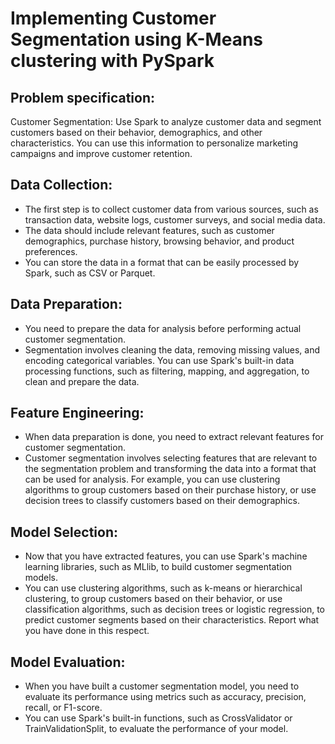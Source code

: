 # Implementing Customer Segmentation using K-Means clustering with PySpark


## Problem specification:
Customer Segmentation: Use Spark to analyze customer data and segment customers based on their behavior, demographics, and other characteristics. You can use this information to personalize marketing campaigns and improve customer retention.

## Data Collection: 
* The first step is to collect customer data from various sources, such as transaction data, website logs, customer surveys, and social media data. 
* The data should include relevant features, such as customer demographics, purchase history, browsing behavior, and product preferences. 
* You can store the data in a format that can be easily processed by Spark, such as CSV or Parquet. 

## Data Preparation: 
* You need to prepare the data for analysis before performing actual customer segmentation. 
* Segmentation involves cleaning the data, removing missing values, and encoding categorical variables. You can use Spark's built-in data processing functions, such as filtering, mapping, and aggregation, to clean and prepare the data.

## Feature Engineering: 
* When data preparation is done, you need to extract relevant features for customer segmentation. 
* Customer segmentation involves selecting features that are relevant to the segmentation problem and transforming the data into a format that can be used for analysis. For example, you can use clustering algorithms to group customers based on their purchase history, or use decision trees to classify customers based on their demographics.

## Model Selection: 
* Now that you have extracted features, you can use Spark's machine learning libraries, such as MLlib, to build customer segmentation models. 
* You can use clustering algorithms, such as k-means or hierarchical clustering, to group customers based on their behavior, or use classification algorithms, such as decision trees or logistic regression, to predict customer segments based on their characteristics. Report what you have done in this respect.

## Model Evaluation: 
* When you have built a customer segmentation model, you need to evaluate its performance using metrics such as accuracy, precision, recall, or F1-score. 
* You can use Spark's built-in functions, such as CrossValidator or TrainValidationSplit, to evaluate the performance of your model.
